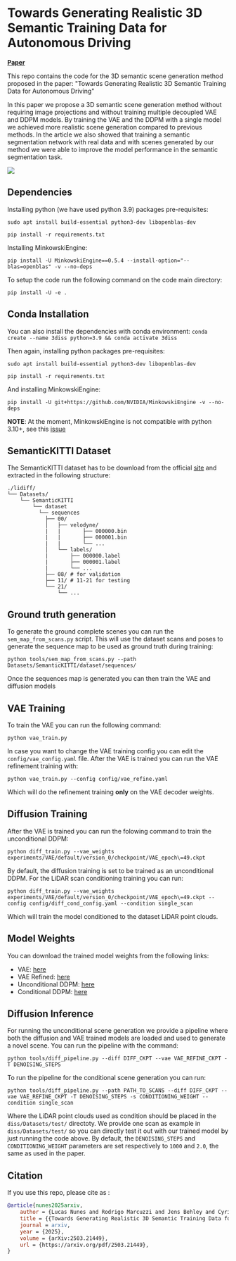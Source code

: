 # Towards Generating Realistic 3D Semantic Training Data for Autonomous Driving

**[Paper](https://www.arxiv.org/pdf/2503.21449)**

This repo contains the code for the 3D semantic scene generation method proposed in the paper: "Towards Generating Realistic 3D Semantic Training Data for Autonomous Driving"

In this paper we propose a 3D semantic scene generation method without requiring image projections and without training multiple decoupled VAE and DDPM models. By training the VAE and the DDPM with a single model we achieved more realistic scene generation compared to previous methods. In the article we also showed that training a semantic segmentation network with real data and with scenes generated by our method we were able to improve the model performance in the semantic segmentation task.

![](media/qualitative1.png)

## Dependencies

Installing python (we have used python 3.9) packages pre-requisites:

`sudo apt install build-essential python3-dev libopenblas-dev`

`pip install -r requirements.txt`

Installing MinkowskiEngine:

`pip install -U MinkowskiEngine==0.5.4 --install-option="--blas=openblas" -v --no-deps`

To setup the code run the following command on the code main directory:

`pip install -U -e .`

## Conda Installation

You can also install the dependencies with conda environment:
`conda create --name 3diss python=3.9 && conda activate 3diss`

Then again, installing python packages pre-requisites:

`sudo apt install build-essential python3-dev libopenblas-dev`

`pip install -r requirements.txt`

And installing MinkowskiEngine:

`pip install -U git+https://github.com/NVIDIA/MinkowskiEngine -v --no-deps`

**NOTE**: At the moment, MinkowskiEngine is not compatible with python 3.10+, see this [issue](https://github.com/NVIDIA/MinkowskiEngine/issues/526#issuecomment-1855119728)

## SemanticKITTI Dataset

The SemanticKITTI dataset has to be download from the official [site](http://www.semantic-kitti.org/dataset.html#download) and extracted in the following structure:

```
./lidiff/
└── Datasets/
    └── SemanticKITTI
        └── dataset
          └── sequences
            ├── 00/
            │   ├── velodyne/
            |   |       ├── 000000.bin
            |   |       ├── 000001.bin
            |   |       └── ...
            │   └── labels/
            |       ├── 000000.label
            |       ├── 000001.label
            |       └── ...
            ├── 08/ # for validation
            ├── 11/ # 11-21 for testing
            └── 21/
                └── ...
```

## Ground truth generation

To generate the ground complete scenes you can run the `sem_map_from_scans.py` script. This will use the dataset scans and poses to generate the sequence map to be used as ground truth during training:

```
python tools/sem_map_from_scans.py --path Datasets/SemanticKITTI/dataset/sequences/
```

Once the sequences map is generated you can then train the VAE and diffusion models

## VAE Training

To train the VAE you can run the following command:

`python vae_train.py`

In case you want to change the VAE training config you can edit the `config/vae_config.yaml` file. After the VAE is trained you can run the VAE refinement training with:

`python vae_train.py --config config/vae_refine.yaml`

Which will do the refinement training **only** on the VAE decoder weights.

## Diffusion Training

After the VAE is trained you can run the folowing command to train the unconditional DDPM:

`python diff_train.py --vae_weights experiments/VAE/default/version_0/checkpoint/VAE_epoch\=49.ckpt`

By default, the diffusion training is set to be trained as an unconditional DDPM. For the LiDAR scan conditioning training you can run:

`python diff_train.py --vae_weights experiments/VAE/default/version_0/checkpoint/VAE_epoch\=49.ckpt --config config/diff_cond_config.yaml --condition single_scan`

Which will train the model conditioned to the dataset LiDAR point clouds.

## Model Weights

You can download the trained model weights from the following links:

- VAE: [here](https://www.ipb.uni-bonn.de/html/projects/3diss/vae.ckpt)
- VAE Refined: [here](https://www.ipb.uni-bonn.de/html/projects/3diss/vae_refine.ckpt)
- Unconditional DDPM: [here](https://www.ipb.uni-bonn.de/html/projects/3diss/diff_uncond.ckpt)
- Conditional DDPM: [here](https://www.ipb.uni-bonn.de/html/projects/3diss/diff_cond.ckpt)

## Diffusion Inference

For running the unconditional scene generation we provide a pipeline where both the diffusion and VAE trained models are loaded and used to generate a novel scene. You can run the pipeline with the command:

`python tools/diff_pipeline.py --diff DIFF_CKPT --vae VAE_REFINE_CKPT -T DENOISING_STEPS`

To run the pipeline for the conditional scene generation you can run:

`python tools/diff_pipeline.py --path PATH_TO_SCANS --diff DIFF_CKPT --vae VAE_REFINE_CKPT -T DENOISING_STEPS -s CONDITIONING_WEIGHT --condition single_scan`

Where the LiDAR point clouds used as condition should be placed in the `diss/Datasets/test/` directoty. We provide one scan as example in `diss/Datasets/test/` so you can directly test it out with our trained model by just running the code above. By default, the `DENOISING_STEPS` and `CONDITIONING_WEIGHT` parameters are set respectively to `1000` and `2.0`, the same as used in the paper. 

## Citation

If you use this repo, please cite as :

```bibtex
@article{nunes2025arxiv,
    author = {Lucas Nunes and Rodrigo Marcuzzi and Jens Behley and Cyrill Stachniss},
    title = {{Towards Generating Realistic 3D Semantic Training Data for Autonomous Driving}},
    journal = arxiv,
    year = {2025},
    volume = {arXiv:2503.21449},
    url = {https://arxiv.org/pdf/2503.21449},
}
